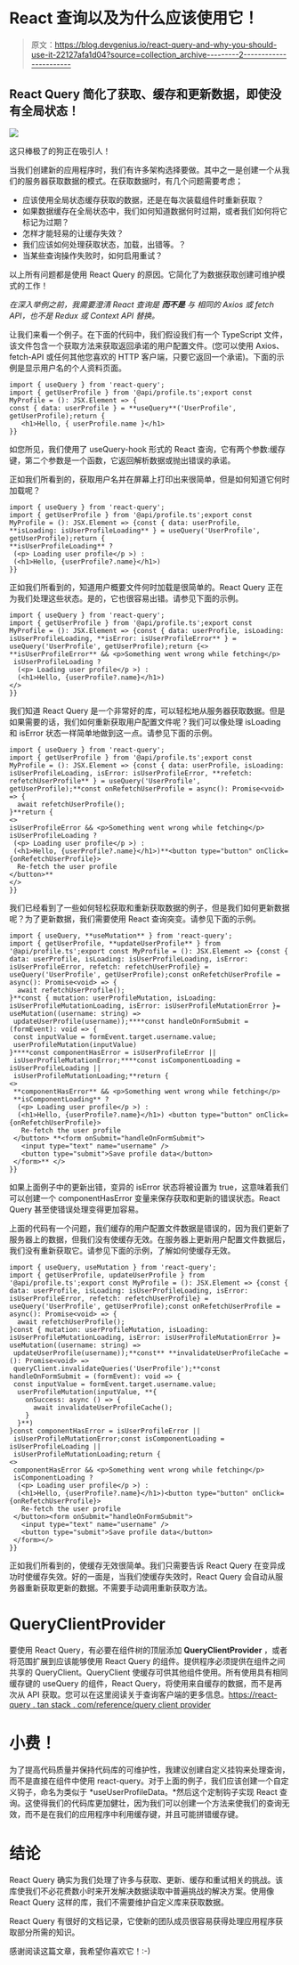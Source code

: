 # React 查询以及为什么应该使用它！

> 原文：<https://blog.devgenius.io/react-query-and-why-you-should-use-it-22127afa1d04?source=collection_archive---------2----------------------->

## React Query 简化了获取、缓存和更新数据，即使没有全局状态！

![](img/a47068c008c79f405a71c22864c76ed7.png)

这只棒极了的狗正在吸引人！

当我们创建新的应用程序时，我们有许多架构选择要做。其中之一是创建一个从我们的服务器获取数据的模式。在获取数据时，有几个问题需要考虑；

*   应该使用全局状态缓存获取的数据，还是在每次装载组件时重新获取？
*   如果数据缓存在全局状态中，我们如何知道数据何时过期，或者我们如何将它标记为过期？
*   怎样才能轻易的让缓存失效？
*   我们应该如何处理获取状态，加载，出错等。？
*   当某些查询操作失败时，如何启用重试？

以上所有问题都是使用 React Query 的原因。它简化了为数据获取创建可维护模式的工作！

*在深入举例之前，我需要澄清 React 查询是* ***而不是*** *与* *相同的 Axios 或 fetch API，也不是 Redux 或 Context API 替换。*

让我们来看一个例子。在下面的代码中，我们假设我们有一个 TypeScript 文件，该文件包含一个获取方法来获取返回承诺的用户配置文件。(您可以使用 Axios、fetch-API 或任何其他您喜欢的 HTTP 客户端，只要它返回一个承诺)。下面的示例是显示用户名的个人资料页面。

```
import { useQuery } from 'react-query';
import { getUserProfile } from '@api/profile.ts';export const MyProfile = (): JSX.Element => {
const { data: userProfile } = **useQuery**('UserProfile', getUserProfile);return {
   <h1>Hello, { userProfile.name }</h1>
}}
```

如您所见，我们使用了 useQuery-hook 形式的 React 查询，它有两个参数:缓存键，第二个参数是一个函数，它返回解析数据或抛出错误的承诺。

正如我们所看到的，获取用户名并在屏幕上打印出来很简单，但是如何知道它何时加载呢？

```
import { useQuery } from 'react-query';
import { getUserProfile } from '@api/profile.ts';export const MyProfile = (): JSX.Element => {const { data: userProfile, **isLoading: isUserProfileLoading** } = useQuery('UserProfile', getUserProfile);return {
**isUserProfileLoading** ?
 (<p> Loading user profile</p >) :
 (<h1>Hello, {userProfile?.name}</h1>)
}}
```

正如我们所看到的，知道用户概要文件何时加载是很简单的。React Query 正在为我们处理这些状态。是的，它也很容易出错。请参见下面的示例。

```
import { useQuery } from 'react-query';
import { getUserProfile } from '@api/profile.ts';export const MyProfile = (): JSX.Element => {const { data: userProfile, isLoading: isUserProfileLoading, **isError: isUserProfileError** } = useQuery('UserProfile', getUserProfile);return {<>
**isUserProfileError** && <p>Something went wrong while fetching</p>
 isUserProfileLoading ?
  (<p> Loading user profile</p >) :
  (<h1>Hello, {userProfile?.name}</h1>)
</>
}}
```

我们知道 React Query 是一个非常好的库，可以轻松地从服务器获取数据。但是如果需要的话，我们如何重新获取用户配置文件呢？我们可以像处理 isLoading 和 isError 状态一样简单地做到这一点。请参见下面的示例。

```
import { useQuery } from 'react-query';
import { getUserProfile } from '@api/profile.ts';export const MyProfile = (): JSX.Element => {const { data: userProfile, isLoading: isUserProfileLoading, isError: isUserProfileError, **refetch: refetchUserProfile** } = useQuery('UserProfile', getUserProfile);**const onRefetchUserProfile = async(): Promise<void> => {
  await refetchUserProfile();
}**return {
<>
isUserProfileError && <p>Something went wrong while fetching</p>
isUserProfileLoading ?
 (<p> Loading user profile</p >) :
 (<h1>Hello, {userProfile?.name}</h1>)**<button type="button" onClick={onRefetchUserProfile}>
  Re-fetch the user profile
</button>**
</>
}}
```

我们已经看到了一些如何轻松获取和重新获取数据的例子，但是我们如何更新数据呢？为了更新数据，我们需要使用 React 查询突变。请参见下面的示例。

```
import { useQuery, **useMutation** } from 'react-query';
import { getUserProfile, **updateUserProfile** } from '@api/profile.ts';export const MyProfile = (): JSX.Element => {const { data: userProfile, isLoading: isUserProfileLoading, isError: isUserProfileError, refetch: refetchUserProfile} = useQuery('UserProfile', getUserProfile);const onRefetchUserProfile = async(): Promise<void> => {
  await refetchUserProfile();
}**const { mutation: userProfileMutation, isLoading: isUserProfileMutationLoading, isError: isUserProfileMutationError }= useMutation((username: string) =>    
 updateUserProfile(username));****const handleOnFormSubmit = (formEvent): void => {
 const inputValue = formEvent.target.username.value;
 userProfileMutation(inputValue)
}****const componentHasError = isUserProfileError || 
 isUserProfileMutationError;****const isComponentLoading = isUserProfileLoading ||  
 isUserProfileMutationLoading;**return {
<>
 **componentHasError** && <p>Something went wrong while fetching</p>
 **isComponentLoading** ?
  (<p> Loading user profile</p >) :
  (<h1>Hello, {userProfile?.name}</h1>) <button type="button" onClick={onRefetchUserProfile}>
   Re-fetch the user profile
 </button> **<form onSubmit="handleOnFormSubmit">
   <input type="text" name="username" />
   <button type="submit">Save profile data</button>
 </form>** </>
}}
```

如果上面例子中的更新出错，变异的 isError 状态将被设置为 true，这意味着我们可以创建一个 componentHasError 变量来保存获取和更新的错误状态。React Query 甚至使错误处理变得更加容易。

上面的代码有一个问题，我们缓存的用户配置文件数据是错误的，因为我们更新了服务器上的数据，但我们没有使缓存无效。在服务器上更新用户配置文件数据后，我们没有重新获取它。请参见下面的示例，了解如何使缓存无效。

```
import { useQuery, useMutation } from 'react-query';
import { getUserProfile, updateUserProfile } from '@api/profile.ts';export const MyProfile = (): JSX.Element => {const { data: userProfile, isLoading: isUserProfileLoading, isError: isUserProfileError, refetch: refetchUserProfile} = useQuery('UserProfile', getUserProfile);const onRefetchUserProfile = async(): Promise<void> => {
  await refetchUserProfile();
}const { mutation: userProfileMutation, isLoading: isUserProfileMutationLoading, isError: isUserProfileMutationError }= useMutation((username: string) =>    
 updateUserProfile(username));**const** **invalidateUserProfileCache = (): Promise<void> =>  
 queryClient.invalidateQueries('UserProfile');**const handleOnFormSubmit = (formEvent): void => {
 const inputValue = formEvent.target.username.value;
  userProfileMutation(inputValue, **{
    onSuccess: async () => {
      await invalidateUserProfileCache();
    }
  }**)
}const componentHasError = isUserProfileError || 
 isUserProfileMutationError;const isComponentLoading = isUserProfileLoading ||  
 isUserProfileMutationLoading;return {
<>
 componentHasError && <p>Something went wrong while fetching</p>
 isComponentLoading ?
  (<p> Loading user profile</p >) :
  (<h1>Hello, {userProfile?.name}</h1>)<button type="button" onClick={onRefetchUserProfile}>
   Re-fetch the user profile
 </button><form onSubmit="handleOnFormSubmit">
   <input type="text" name="username" />
   <button type="submit">Save profile data</button>
 </form></>
}}
```

正如我们所看到的，使缓存无效很简单。我们只需要告诉 React Query 在变异成功时使缓存失效。好的一面是，当我们使缓存失效时，React Query 会自动从服务器重新获取更新的数据。不需要手动调用重新获取方法。

# **QueryClientProvider**

要使用 React Query，有必要在组件树的顶层添加 **QueryClientProvider** ，或者将范围扩展到应该能够使用 React Query 的组件。提供程序必须提供在组件之间共享的 QueryClient。QueryClient 使缓存可供其他组件使用。所有使用具有相同缓存键的 useQuery 的组件，React Query，将使用来自缓存的数据，而不是再次从 API 获取。您可以在这里阅读关于查询客户端的更多信息。[https://react-query . tan stack . com/reference/query client provider](https://react-query.tanstack.com/reference/QueryClientProvider)

# 小费！

为了提高代码质量并保持代码库的可维护性，我建议创建自定义挂钩来处理查询，而不是直接在组件中使用 react-query。对于上面的例子，我们应该创建一个自定义钩子，命名为类似于 *useUserProfileData。*然后这个定制钩子实现 React 查询。这使得我们的代码库更加健壮，因为我们可以创建一个方法来使我们的查询无效，而不是在我们的应用程序中利用缓存键，并且可能拼错缓存键。

# 结论

React Query 确实为我们处理了许多与获取、更新、缓存和重试相关的挑战。该库使我们不必花费数小时来开发解决数据读取中普遍挑战的解决方案。使用像 React Query 这样的库，我们不需要维护自定义库来获取数据。

React Query 有很好的文档记录，它使新的团队成员很容易获得处理应用程序获取部分所需的知识。

感谢阅读这篇文章，我希望你喜欢它！:-)